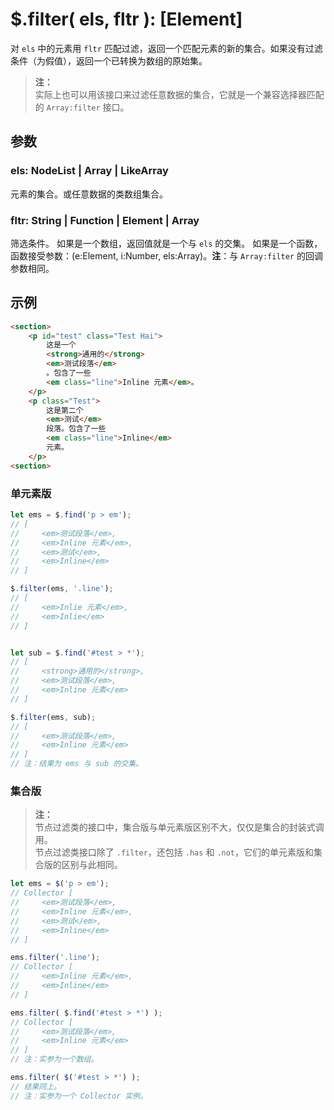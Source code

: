 # $.filter( els, fltr ): [Element]

对 `els` 中的元素用 `fltr` 匹配过滤，返回一个匹配元素的新的集合。如果没有过滤条件（为假值），返回一个已转换为数组的原始集。

> **注：**<br>
> 实际上也可以用该接口来过滤任意数据的集合，它就是一个兼容选择器匹配的 `Array:filter` 接口。


## 参数

### els: NodeList | Array | LikeArray

元素的集合。或任意数据的类数组集合。


### fltr: String | Function | Element | Array

筛选条件。
如果是一个数组，返回值就是一个与 `els` 的交集。
如果是一个函数，函数接受参数：(e:Element, i:Number, els:Array)。**注**：与 `Array:filter` 的回调参数相同。


## 示例

```html
<section>
    <p id="test" class="Test Hai">
        这是一个
        <strong>通用的</strong>
        <em>测试段落</em>
        。包含了一些
        <em class="line">Inline 元素</em>。
    </p>
    <p class="Test">
        这是第二个
        <em>测试</em>
        段落。包含了一些
        <em class="line">Inline</em>
        元素。
    </p>
<section>
```


### 单元素版

```js
let ems = $.find('p > em');
// [
//     <em>测试段落</em>,
//     <em>Inline 元素</em>,
//     <em>测试</em>,
//     <em>Inline</em>
// ]

$.filter(ems, '.line');
// [
//     <em>Inlie 元素</em>,
//     <em>Inlie</em>
// ]


let sub = $.find('#test > *');
// [
//     <strong>通用的</strong>,
//     <em>测试段落</em>,
//     <em>Inline 元素</em>
// ]

$.filter(ems, sub);
// [
//     <em>测试段落</em>,
//     <em>Inline 元素</em>
// ]
// 注：结果为 ems 与 sub 的交集。
```


### 集合版

> **注：**<br>
> 节点过滤类的接口中，集合版与单元素版区别不大，仅仅是集合的封装式调用。<br>
> 节点过滤类接口除了 `.filter`，还包括 `.has` 和 `.not`，它们的单元素版和集合版的区别与此相同。<br>

```js
let ems = $('p > em');
// Collector [
//     <em>测试段落</em>,
//     <em>Inline 元素</em>,
//     <em>测试</em>,
//     <em>Inline</em>
// ]

ems.filter('.line');
// Collector [
//     <em>Inline 元素</em>,
//     <em>Inline</em>
// ]

ems.filter( $.find('#test > *') );
// Collector [
//     <em>测试段落</em>,
//     <em>Inline 元素</em>
// ]
// 注：实参为一个数组。

ems.filter( $('#test > *') );
// 结果同上。
// 注：实参为一个 Collector 实例。
```
